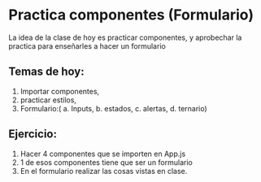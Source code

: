 # Practica componentes  (Formulario)

La idea de la clase de hoy es practicar componentes, y aprobechar la practica para enseñarles a hacer un formulario

## Temas de hoy:
1. Importar componentes,
2. practicar estilos,
3. Formulario:(
    a. Inputs,
    b. estados,
    c. alertas,
    d. ternario)

## Ejercicio:
1. Hacer 4 componentes que se importen en App.js
2. 1 de esos componentes tiene que ser un formulario
3. En el formulario realizar las cosas vistas en clase.